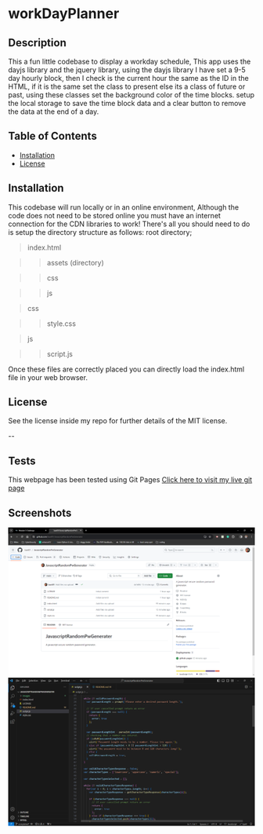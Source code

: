 # workDayPlanner

## Description 
This a fun little codebase to display a workday schedule,
This app uses the dayjs library and the jquery library,
using the dayjs library I have set a 9-5 day hourly block,
then I check is the current hour the same as the ID in the HTML,
if it is the same set the class to present else its a class of future or past,
using these classes set the background color of the time blocks.
setup the local storage to save the time block data and a clear button to remove the data at the end of a day.

## Table of Contents

* [Installation](#installation)
* [License](#license)


## Installation

This codebase will run locally or in an online environment, 
Although the code does not need to be stored online you must have an internet connection for the CDN libraries to work!
There's all you should need to do is setup the directory structure as follows:
root directory;
> index.html

>>assets (directory)

>> css

>>js

>css

>>style.css

>js

>>script.js


Once these files are correctly placed you can directly load the index.html file in your web browser.


## License

See the license inside my repo for further details of the MIT license.

--

## Tests

This webpage has been tested using Git Pages [Click here to visit my live  git page]( https://baxt01.github.io/workDayPlanner/)


## Screenshots

 ![My Repo](https://github.com/baxt01/JavascriptRandomPwGenerater/blob/main/images/repo.png) 
  ![working code](https://github.com/baxt01/JavascriptRandomPwGenerater/blob/main/images/workingcode.png)